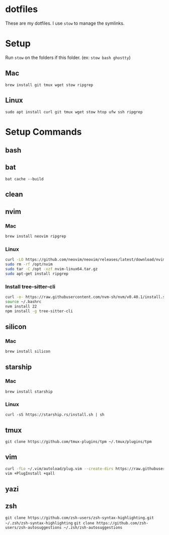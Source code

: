 # dotfiles

These are my dotfiles. I use `stow` to manage the symlinks.

# Setup
Run `stow` on the folders if this folder. (ex: `stow bash ghostty`)
## Mac
`brew install git tmux wget stow ripgrep`

## Linux
`sudo apt install curl git tmux wget stow htop ufw ssh ripgrep`

# Setup Commands

## bash

## bat
`bat cache --build`

## clean

## nvim
### Mac
```bash
brew install neovim ripgrep
```

### Linux
```bash
curl -LO https://github.com/neovim/neovim/releases/latest/download/nvim-linux64.tar.gz
sudo rm -rf /opt/nvim
sudo tar -C /opt -xzf nvim-linux64.tar.gz
sudo apt-get install ripgrep
```

### Install tree-sitter-cli
```bash
curl -o- https://raw.githubusercontent.com/nvm-sh/nvm/v0.40.1/install.sh | bash
source ~/.bashrc
nvm install 22
npm install -g tree-sitter-cli
```
## silicon
### Mac
`brew install silicon`

## starship
### Mac
`brew install starship`

### Linux
`curl -sS https://starship.rs/install.sh | sh`

## tmux
`git clone https://github.com/tmux-plugins/tpm ~/.tmux/plugins/tpm`

## vim
```bash
curl -fLo ~/.vim/autoload/plug.vim --create-dirs https://raw.githubusercontent.com/junegunn/vim-plug/master/plug.vim
vim +PlugInstall +qall
```

## yazi

## zsh
`git clone https://github.com/zsh-users/zsh-syntax-highlighting.git ~/.zsh/zsh-syntax-highlighting`
`git clone https://github.com/zsh-users/zsh-autosuggestions ~/.zsh/zsh-autosuggestions`
